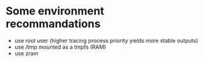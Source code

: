 # Some environment recommandations

- use root user (higher tracing process priority yields more stable outputs)
- use /tmp mounted as a tmpfs (RAM)
- use zram
